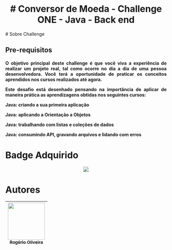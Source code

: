 ﻿<h1 align="center"># Conversor de Moeda - Challenge ONE - Java - Back end</h1>
# Sobre Challenge

<h2 align="justify">Pre-requisitos</h2>

<h4 align="justify">
O objetivo principal deste challenge é que você viva a experiência de realizar um projeto real, tal como ocorre no dia a dia de uma pessoa desenvolvedora. Você terá a oportunidade de praticar os conceitos aprendidos nos cursos realizados até agora.

Este desafio está desenhado pensando na importância de aplicar de maneira prática as aprendizagens obtidas nos seguintes cursos:

Java: criando a sua primeira aplicação

Java: aplicando a Orientação a Objetos

Java: trabalhando com listas e coleções de dados

Java: consumindo API, gravando arquivos e lidando com erros


</h4>


# Badge Adquirido
<p align="center">
<img loading="lazy" src="https://github.com/New-Masster/Conversor-de-Moeda-Challenge_ONE-Java-Back_end/assets/82901003/e37d2669-0217-41e9-be69-92b0be5cc83e"/>
</p>



# Autores

| [<img loading="lazy" src="https://avatars.githubusercontent.com/u/82901003?v=4" width=115><br><sub>Rogério Oliveira</sub>](https://github.com/New_Masster) 
| :---: |
